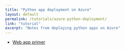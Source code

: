 ```yaml
---
title: "Python app deployment on Azure"
layout: default
permalink: /tutorials/azure-python-deployment/
link: "tutorial"
excerpt: "Notes from deploying python apps on Azure"
---
```

* [Web app primer](web-app-primer.md)